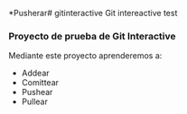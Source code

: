 *Pusherar# gitinteractive
Git intereactive test

### Proyecto de prueba de Git Interactive

Mediante este proyecto aprenderemos a:

* Addear
* Comittear
* Pushear
* Pullear

